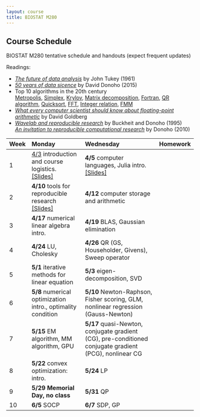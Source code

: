 ```yaml
---
layout: course
title: BIOSTAT M280
---
```


## Course Schedule

BIOSTAT M280 tentative schedule and handouts (expect frequent updates)

Readings:  

* [_The future of data analysis_](./readings/Tukey61FutureDataAnalysis.pdf) by John Tukey (1961) 
* [_50 years of data sicence_](./readings/Donoho15FiftyYearsDataScience.pdf) by David Donoho (2015)  
* Top 10 algorithms in the 20th century  
[Metropolis](readings/metropolis.pdf), [Simplex](readings/simplex.pdf), [Krylov](readings/krylov.pdf), [Matrix decomposition](readings/decomp.pdf), [Fortran](readings/fortran.pdf), [QR algorithm](readings/qr.pdf), [Quicksort](readings/qsort.pdf), [FFT](readings/fft.pdf), [Integer relation](readings/integer.pdf), [FMM](readings/fmm.pdf)  
* [_What every computer scientist should know about floating-point arithmetic_](readings/Goldberg91FloatingPoint.pdf) by David Goldberg  
* [_Wavelab and reproducible research_](http://statweb.stanford.edu/~donoho/Reports/1995/wavelab.pdf) by Buckheit and Donoho (1995)  
[_An invitation to reproducible computational research_](http://biostatistics.oxfordjournals.org/content/11/3/385.full) by Donoho (2010)  


| Week | Monday | Wednesday | Homework |
|:-----------|:-----------|:------------|:------------|
| 1 | [4/3](http://hua-zhou.github.io/teaching/biostatm280-2017spring/biostatm280spring2017/2017/04/03/first-day.html) introduction and course logistics. [\[Slides\]](./slides/01-intro/intro.html) | **4/5** computer languages, Julia intro. [\[Slides\]](./slides/02-juliaintro/juliaintro.html) |
| 2 | **4/10** tools for reproducible research [\[Slides\]](./slides/03-repres/03-repres.html) | **4/12** computer storage and arithmetic |
| 3 | **4/17** numerical linear algebra intro. | **4/19** BLAS, Gaussian elimination |
| 4 | **4/24** LU, Cholesky | **4/26** QR (GS, Householder, Givens), Sweep operator |
| 5 | **5/1** iterative methods for linear equation | **5/3** eigen-decomposition, SVD |
| 6 | **5/8** numerical optimization intro., optimality condition | **5/10** Newton-Raphson, Fisher scoring, GLM, nonlinear regression (Gauss-Newton) |
| 7 | **5/15** EM algorithm, MM algorithm, GPU | **5/17** quasi-Newton, conjugate gradient (CG), pre-conditioned conjugate gradient (PCG), nonlinear CG |
| 8 | **5/22** convex optimization: intro. | **5/24** LP |
| 9 | **5/29** **Memorial Day, no class** | **5/31** QP |  
| 10 | **6/5** SOCP | **6/7** SDP, GP |
